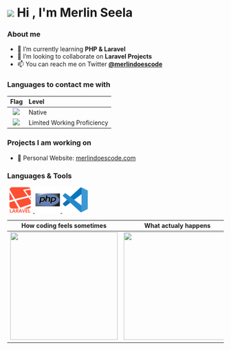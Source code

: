 # <img src="https://media.giphy.com/media/hvRJCLFzcasrR4ia7z/giphy.gif" height="35"> Hi , I'm Merlin Seela

### **About me** 

- 🌱 I’m currently learning **PHP & Laravel**
- 👯 I’m looking to collaborate on **Laravel Projects**
- 📫 You can reach me on Twitter **[@merlindoescode](https://twitter.com/merlindoescode)**

### **Languages to contact me with**

| Flag | Level |
|:--:|:--|
| <img src="https://user-images.githubusercontent.com/101634748/175788060-67c0c4c7-3722-4f11-920f-7c7be3ebb312.svg" width="40"> | Native | 
| <img src="https://user-images.githubusercontent.com/101634748/175789466-c9b5eff7-8593-4b47-9db2-ef971262c59f.png" width="40"> | Limited Working Proficiency  |

### **Projects I am working on**

- 🚧 Personal Website: [merlindoescode.com](http://merlindoescode.com)

### **Languages & Tools**
<p>
  <a href="https://laravel.com/" target="_blank" rel="noreferrer"> 
    <img src="https://raw.githubusercontent.com/devicons/devicon/master/icons/laravel/laravel-plain-wordmark.svg" alt="laravel" width="60" height="60"/>
  </a>
  <a href="https://www.php.net" target="_blank" rel="noreferrer"> 
    <img src="https://raw.githubusercontent.com/devicons/devicon/master/icons/php/php-original.svg" alt="php" width="60" height="60"/>
  </a>
  <a href="https://code.visualstudio.com/" target="_blank" rel="noreferrer"> 
    <img src="https://raw.githubusercontent.com/devicons/devicon/master/icons/vscode/vscode-original.svg" alt="vscode" width="60" height="60"/>
  </a>
</p>

| How coding feels sometimes | What actualy happens | How it ends
|:-------------:|:-------------:|:-------------:|
| <img src="https://media.giphy.com/media/Dh5q0sShxgp13DwrvG/giphy.gif" height="250" width="250"> | <img src="https://media.giphy.com/media/9VDhskXzZhD7a/giphy.gif" height="250" width="250"> | <img src="https://media.giphy.com/media/3oKHWjAoc7cqdFgNhK/giphy.gif" height="250" width="250">

<!--
![Flag_of_Germany](https://user-images.githubusercontent.com/101634748/175788060-67c0c4c7-3722-4f11-920f-7c7be3ebb312.svg)
![1600px-English_language svg](https://user-images.githubusercontent.com/101634748/175789466-c9b5eff7-8593-4b47-9db2-ef971262c59f.png)
--->
